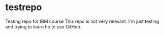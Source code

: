 # testrepo
Testing repo for IBM course
This repo is not very relevant. I'm just testing and trying to learn ho to use GitHub.
